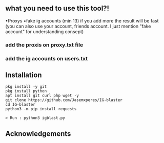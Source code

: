 
## what you need to use this tool?!

•Proxys
•fake ig accounts
 (min 13) if you add more the result will be fast (you can also use your account, friends account. I just mention "fake account" for understanding consept)

### add the proxis on proxy.txt file
### add the ig accounts on users.txt






## Installation



```apt update -y && apt upgrade -y
pkg install -y git
pkg install python
apt install git curl php wget -y 
git clone https://github.com/Jasemxperes/IG-blaster
cd IG-blaster
python3 -m pip install requests

> Run : python3 igblast.py
```
    
## Acknowledgements

 